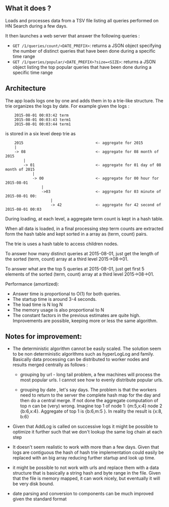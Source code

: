 ## What it does ?

Loads and processes data from a TSV file listing all queries performed on HN Search during a few days.

It then launches a web server that answer the following queries :

* `GET /1/queries/count/<DATE_PREFIX>`: returns a JSON object specifying the number of distinct queries that have been done during a specific time range
* `GET /1/queries/popular/<DATE_PREFIX>?size=<SIZE>`: returns a JSON object listing the top <SIZE> popular queries that have been done during a specific time range

## Architecture

The app loads logs one by one and adds them in to a trie-like structure. The trie organizes the logs by date.  For example given the logs :

        2015-08-01 00:03:42	term
        2015-08-01 00:03:43	term1    
        2015-08-01 00:03:44	term1    


is stored in a six level deep trie as

        2015                                <- aggregate for 2015
        |
        -> 08                               <- aggregate for 08 month of 2015
            |
            -> 01                           <- aggregate for 01 day of 08 month of 2015
                |
                -> 00                       <- aggregate for 00 hour for 2015-08-01
                    |
                    ->03                    <- aggregate for 03 minute of 2015-08-01 00:
                        |
                        -> 42               <- aggregate for 42 second of 2015-08-01 00:03

During loading, at each level, a aggregate term count is kept in a hash table. 

When all data is loaded, in a final processing step term counts are extracted form the hash table and kept sorted in a array as (term, count) pairs.

The trie is uses a hash table to access children nodes.

To answer how many distinct queries at 2015-08-01, just get the length of the  sorted (term, count) array at a third level 2015->08->01.

To answer what are the top 5 queries at 2015-08-01, just get first 5 elements of the sorted (term, count) array at a third level 2015->08->01.

Performance (amortized):
* Answer time is proportional to O(1) for both queries. 
* The startup time is around 3-4 seconds.
* The load time is N log N
* The memory usage is also proportional to N
* The constant factors in the previous estimates are quite high. Improvements are possible, keeping more or less the same algorithm. 


## Notes for improvement:

* The deterministic algorithm cannot be easily scaled. The solution seem to be non deterministic algorithms such as hyperLogLog and family. Basically data processing can be distributed to worker nodes and results merged centrally as follows :

    - grouping by url - long tail problem, a few machines will process the most popular urls. I cannot see how to evenly distribute popular urls.

    - grouping by date , let's say days. The problem is that the workers need to return to the server the complete hash map for the day and then do a central merge. If not done the aggregate computation of top n can be (very) wrong. Imagine top 1 of node 1: {m:5,x:4} node 2 {b:6,x:4}. Aggregate of top 1 is {b:6,m:5 }. In reality the result is {x:8, b:6}


* Given that AddLog is called on successive logs it might be possible to optimize it further such that we don't lookup the same log chain at each step

* It doesn't seem realistic to work with more than a few days. Given that logs are contiguous the hash of hash trie implementation could easily be replaced with an big array reducing further startup and look up time.

* it might be possible to not work with urls and replace them with a data structure that is basically a string hash and byte range in the file. Given that the file is memory mapped, it can work nicely, but eventually it will be very disk bound.

* date parsing and conversion to components can be much improved given the standard format 


